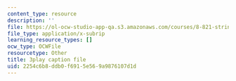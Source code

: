 ```yaml
---
content_type: resource
description: ''
file: https://ol-ocw-studio-app-qa.s3.amazonaws.com/courses/8-821-string-theory-and-holographic-duality-fall-2014/2254c6b8ddb0f6915e569a9876107d1d_EUnGZoBa3nc.srt
file_type: application/x-subrip
learning_resource_types: []
ocw_type: OCWFile
resourcetype: Other
title: 3play caption file
uid: 2254c6b8-ddb0-f691-5e56-9a9876107d1d
---
```

